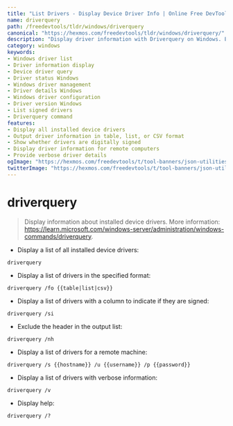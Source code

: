 ```yaml
---
title: "List Drivers - Display Device Driver Info | Online Free DevTools by Hexmos"
name: driverquery
path: /freedevtools/tldr/windows/driverquery
canonical: "https://hexmos.com/freedevtools/tldr/windows/driverquery/"
description: "Display driver information with Driverquery on Windows. Examine device driver properties and system configurations. Free online tool, no registration required."
category: windows
keywords:
- Windows driver list
- Driver information display
- Device driver query
- Driver status Windows
- Windows driver management
- Driver details Windows
- Windows driver configuration
- Driver version Windows
- List signed drivers
- Driverquery command
features:
- Display all installed device drivers
- Output driver information in table, list, or CSV format
- Show whether drivers are digitally signed
- Display driver information for remote computers
- Provide verbose driver details
ogImage: "https://hexmos.com/freedevtools/t/tool-banners/json-utilities-banner.png"
twitterImage: "https://hexmos.com/freedevtools/t/tool-banners/json-utilities-banner.png"
---
```


# driverquery

> Display information about installed device drivers.
> More information: <https://learn.microsoft.com/windows-server/administration/windows-commands/driverquery>.

- Display a list of all installed device drivers:

`driverquery`

- Display a list of drivers in the specified format:

`driverquery /fo {{table|list|csv}}`

- Display a list of drivers with a column to indicate if they are signed:

`driverquery /si`

- Exclude the header in the output list:

`driverquery /nh`

- Display a list of drivers for a remote machine:

`driverquery /s {{hostname}} /u {{username}} /p {{password}}`

- Display a list of drivers with verbose information:

`driverquery /v`

- Display help:

`driverquery /?`
